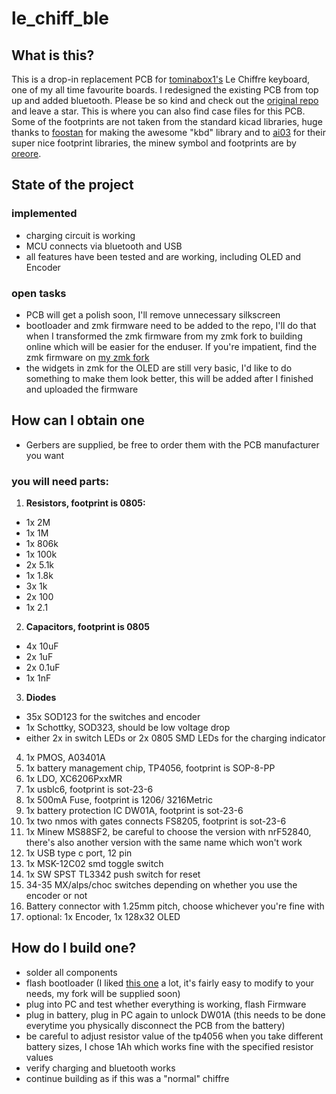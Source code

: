 # le_chiff_ble
## What is this? 
This is a drop-in replacement PCB for [tominabox1's](https://github.com/tominabox1) Le Chiffre keyboard, one of my all time favourite boards. I redesigned the existing PCB from top up and added bluetooth. 
Please be so kind and check out the [original repo](https://github.com/tominabox1/Le-Chiffre-Keyboard) and leave a star. This is where you can also find case files for this PCB. 
Some of the footprints are not taken from the standard kicad libraries, huge thanks to [foostan](https://github.com/foostan) for making the awesome "kbd" library and to [ai03](https://ai03.com/) for their super nice footprint libraries, the minew symbol and footprints are by [oreore](https://github.com/ogatatsu).
## State of the project
### implemented
- charging circuit is working
- MCU connects via bluetooth and USB
- all features have been tested and are working, including OLED and Encoder
### open tasks
- PCB will get a polish soon, I'll remove unnecessary silkscreen
- bootloader and zmk firmware need to be added to the repo, I'll do that when I transformed the zmk firmware from my zmk fork to building online which will be easier for the enduser. If you're impatient, find the zmk firmware on [my zmk fork](https://github.com/MangoIV/zmk)
- the widgets in zmk for the OLED are still very basic, I'd like to do something to make them look better, this will be added after I finished and uploaded the firmware 
## How can I obtain one
- Gerbers are supplied, be free to order them with the PCB manufacturer you want
### you will need parts: 
1. **Resistors, footprint is 0805:**
  - 1x 2M
  - 1x 1M
  - 1x 806k
  - 1x 100k
  - 2x 5.1k
  - 1x 1.8k 
  - 3x 1k
  - 2x 100
  - 1x 2.1
2. **Capacitors, footprint is 0805**
  - 4x 10uF
  - 2x 1uF
  - 2x 0.1uF
  - 1x 1nF
3. **Diodes**
  - 35x SOD123 for the switches and encoder
  - 1x Schottky, SOD323, should be low voltage drop
  - either 2x in switch LEDs or 2x 0805 SMD LEDs for the charging indicator
4. 1x PMOS, A03401A
5. 1x battery management chip, TP4056, footprint is SOP-8-PP
6. 1x LDO, XC6206PxxMR
7. 1x usblc6, footprint is sot-23-6
8. 1x 500mA Fuse, footprint is 1206/ 3216Metric
9. 1x battery protection IC DW01A, footprint is sot-23-6
10. 1x two nmos with gates connects FS8205, footprint is sot-23-6
11. 1x Minew MS88SF2, be careful to choose the version with nrF52840, there's also another version with the same name which won't work
12. 1x USB type c port, 12 pin
13. 1x MSK-12C02 smd toggle switch
14. 1x SW SPST TL3342 push switch for reset
15. 34-35 MX/alps/choc switches depending on whether you use the encoder or not
16. Battery connector with 1.25mm pitch, choose whichever you're fine with
17. optional: 1x Encoder, 1x 128x32 OLED
## How do I build one? 
- solder all components
- flash bootloader (I liked [this one](https://github.com/adafruit/Adafruit_nRF52_Bootloader) a lot, it's fairly easy to modify to your needs, my fork will be supplied soon)
- plug into PC and test whether everything is working, flash Firmware 
- plug in battery, plug in PC again to unlock DW01A (this needs to be done everytime you physically disconnect the PCB from the battery)
- be careful to adjust resistor value of the tp4056 when you take different battery sizes, I chose 1Ah which works fine with the specified resistor values
- verify charging and bluetooth works 
- continue building as if this was a "normal" chiffre
